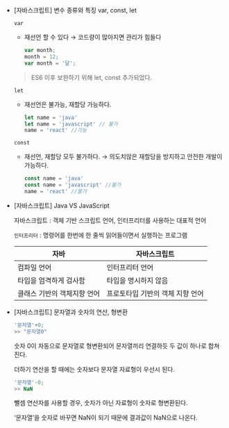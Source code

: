 - [자바스크립트] 변수 종류와 특징 var, const, let
    
    `var`
    
    - 재선언 할 수 있다 → 코드량이 많아지면 관리가 힘들다
        
        ```jsx
        var month;
        month = 12;
        var month = '달';
        ```
        
    
    > ES6 이후 보완하기 위해 let, const 추가되었다.
    > 
    
    `let`
    
    - 재선언은 불가능, 재할당 가능하다.
        
        ```jsx
        let name = 'java'
        let name = 'javascript' // 불가
        name = 'react' //가능
        ```
        
    
    `const`
    
    - 재선언, 재할당 모두 불가하다. → 의도치않은 재할당을 방지하고 안전한 개발이 가능하다.
        
        ```jsx
        const name = 'java'
        const name = 'javascript' //불가
        name = 'react' //불가
        ```
        
    
- [자바스크립트] Java VS JavaScript
    
    자바스크립트 : 객체 기반 스크립트 언어, 인터프리터를 사용하는 대표적 언어
    
    `인터프리터` : 명령어를 한번에 한 줄씩 읽어들이면서 실행하는 프로그램
    
    | 자바 | 자바스크립트 |
    | --- | --- |
    | 컴파일 언어 | 인터프리터 언어 |
    | 타입을 엄격하게 검사함 | 타입을 명시하지 않음 |
    | 클래스 기반의 객체지향 언어 | 프로토타입 기반의 객체 지향 언어 |
    
- [자바스크립트]  문자열과 숫자의 연산, 형변환
    
    ```jsx
    '문자열'+0;
    >> "문자열0"
    ```
    
    숫자 0이 자동으로 문자열로 형변환되어 문자열끼리 연결하듯 두 값이 하나로 합쳐진다.
    
    더하기 연산을 할 때에는 숫자보다 문자열 자료형이 우선시 된다.
    
    ```jsx
    '문자열'-0;
    >> NaN
    ```
    
    뺄셈 연산자를 사용할 경우, 숫자가 아닌 자료형이 숫자로 형변환된다.
    
    ‘문자열’을 숫자로 바꾸면 NaN이 되기 때문에 결과값이 NaN으로 나온다.